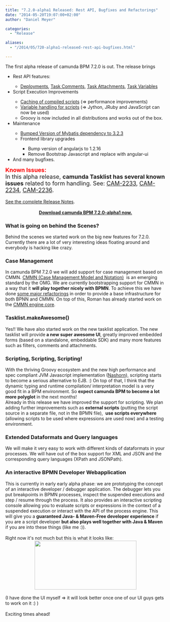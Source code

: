 ```yaml
---
title: "7.2.0-alpha1 Released: Rest API, Bugfixes and Refactorings"
date: "2014-05-20T19:07:00+02:00"
author: "Daniel Meyer"

categories:
  - "Release"

aliases:
  - "/2014/05/720-alpha1-released-rest-api-bugfixes.html"

---
```


The first alpha release of camunda BPM 7.2.0 is out. The release brings<br />
<div>
<ul>
<li>Rest API features:&nbsp;</li>
<ul>
<li><a href="https://app.camunda.com/jira/browse/CAM-1375">Deployments</a>, <a href="https://app.camunda.com/jira/browse/CAM-2134">Task Comments</a>, <a href="https://app.camunda.com/jira/browse/CAM-2136">Task Attachments</a>, <a href="https://app.camunda.com/jira/browse/CAM-2141">Task Variables</a></li>
</ul>
<li>Script Execution Improvements</li>
<ul>
<li><a href="https://app.camunda.com/jira/browse/CAM-2098">Caching of compiled scripts</a> (=&gt; performance improvements)</li>
<li><a href="https://app.camunda.com/jira/browse/CAM-1876">Variable handling for scripts</a>&nbsp;(=&gt; Jython, JRuby and JavaScript can now be used)</li>
<li>Groovy is now included in all distributions and works out of the box.</li>
</ul>
<li>Maintenance</li>
<ul>
<li><a href="https://app.camunda.com/jira/browse/CAM-1481">Bumped Version of Mybatis dependency to 3.2.3</a></li>
<li>Frontend library upgrades</li>
<ul>
<li>Bump version of angularjs to 1.2.16</li>
<li>Remove Bootstrap Javascript and replace with angular-ui</li>
</ul>
</ul>
<li>And many bugfixes.</li>
</ul>
<div>
<span style="font-size: large;"><span style="color: red;"><b>Known Issues</b></span><b style="color: red;">:</b></span></div>
<div>
<span style="font-size: large;">In this alpha release,&nbsp;<b>camunda Tasklist has several known issues</b>&nbsp;<span id="goog_1272215698"></span><span id="goog_1272215699"></span><a href="https://www.blogger.com/"></a>related to form handling. See:&nbsp;<a href="https://app.camunda.com/jira/browse/CAM-2233">CAM-2233</a>,&nbsp;<a href="https://app.camunda.com/jira/browse/CAM-2234">CAM-2234</a>,&nbsp;<a href="https://app.camunda.com/jira/browse/CAM-2236">CAM-2236</a>.</span></div>
<div>
<br /></div>
<div>
<a href="https://app.camunda.com/jira/secure/ReleaseNote.jspa?projectId=10230&amp;version=13293">See the complete Release Notes</a>.&nbsp;</div>
<div>
<br /></div>
<div>
<div style="text-align: center;">
<b><a href="http://camunda.org/download/">Download camunda BPM 7.2.0-alpha1 now.</a></b></div>
<a name='more'></a></div>
</div>
<h3>
What is going on behind the Scenes?</h3>
<div>
Behind the scenes we started work on the big new features for 7.2.0. Currently there are a lot of very interesting ideas floating around and everybody is hacking like crazy.</div>
<h3>
Case Management</h3>
<div>
In camunda BPM 7.2.0 we will add support for case management based on CMMN. <a href="http://www.omg.org/spec/CMMN/">CMMN (Case Management Model and Notation)</a> &nbsp;is an emerging standard by the OMG. We are currently bootstrapping support for CMMN in a way that it <b>will play together nicely with BPMN</b>. To achieve this we have done <a href="https://app.camunda.com/jira/browse/CAM-2216">some major refactorings</a>&nbsp;in order to provide a base infrastructure for both BPNN and CMMN. On top of this, Roman has already started work on the <a href="https://github.com/camunda/camunda-bpm-platform/blob/e702609b5538dd7df2439b365d8da3a91642500d/engine/src/test/java/org/camunda/bpm/engine/test/cmmn/operation/CaseInstanceTest.java">CMMN engine core</a>.</div>
<h3>
Tasklist.makeAwesome()</h3>
<div>
Yes!! We have also started work on the new tasklist application. The new tasklist will provide<b> a new super awesome UI</b>, greatly improved embedded forms (based on a standalone, embeddable SDK) and many more features such as filters, comments and attachments.</div>
<h3>
Scripting, Scripting, Scripting!</h3>
<div>
With the thriving Groovy ecosystem and the new high performance and spec compliant JVM Javascript implementation (<a href="http://en.wikipedia.org/wiki/Nashorn_(JavaScript_engine)">Nashorn</a>), scripting starts to become a serious alternative to EJB. :) On top of that, I think that the dynamic typing and runtime compilation/ interpretation model is a very good fit in a BPM environment. So <b>expect camunda BPM to become a lot more polyglot</b> in the next months!</div>
<div>
Already in this release we have improved the support for scripting. We plan adding further improvements such as <b>external scripts</b> (putting the script source in a separate file, not in the BPMN file), &nbsp;<b>use scripts everywhere</b> (allowing scripts to be used where expressions are used now) and a testing environment.</div>
<h3>
Extended Dataformats and Query languages</h3>
<div>
We will make it very easy to work with different kinds of dataformats in your processes. We will have out of the box support for XML and JSON and the corresponding query languages (XPath and JSONPath).</div>
<h3>
An interactive BPMN Developer Webapplication</h3>
<div>
This is currently in early early alpha phase: we are prototyping the concept of an interactive developer / debugger application. The debugger lets you put breakpoints in BPMN processes, inspect the suspended executions and step / resume through the process. It also provides an interactive scripting console allowing you to evaluate scripts or expressions in the context of a suspended execution or interact with the API of the process engine. This will give you a <b>guaranteed Java- &amp; Maven-Free developer&nbsp;experience</b> if you are a script developer <b>but also plays well together with Java &amp; Maven</b> if you are into these things (like me :)).&nbsp;</div>
<div>
<br /></div>
<div>
Right now it's not much but this is what it looks like:</div>
<div class="separator" style="clear: both; text-align: center;">
<a href="http://4.bp.blogspot.com/-tF78gNuRaf8/U3WcWRUXWUI/AAAAAAAAAak/Fitdk7Jep08/s1600/developer.png" imageanchor="1" style="margin-left: 1em; margin-right: 1em;"><img border="0" src="http://4.bp.blogspot.com/-tF78gNuRaf8/U3WcWRUXWUI/AAAAAAAAAak/Fitdk7Jep08/s1600/developer.png" height="153" width="320" /></a></div>
<div class="separator" style="clear: both; text-align: center;">
<br /></div>
<div>
(I have done the UI myself =&gt; it will look better once one of our UI guys gets to work on it :) )</div>
<div>
<br /></div>
<div>
Exciting times ahead!</div>
<div>
<br /></div>
